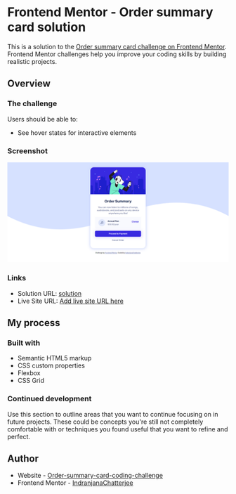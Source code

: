 # Frontend Mentor - Order summary card solution

This is a solution to the [Order summary card challenge on Frontend Mentor](https://www.frontendmentor.io/challenges/order-summary-component-QlPmajDUj). Frontend Mentor challenges help you improve your coding skills by building realistic projects. 



## Overview

### The challenge

Users should be able to:

- See hover states for interactive elements

### Screenshot

![](./images/screenshot.png)



### Links

- Solution URL: [solution](https://github.com/IndranjanaChatterjee/Order-summary-card-coding-challenge)
- Live Site URL: [Add live site URL here](https://your-live-site-url.com)

## My process

### Built with

- Semantic HTML5 markup
- CSS custom properties
- Flexbox
- CSS Grid





### Continued development

Use this section to outline areas that you want to continue focusing on in future projects. These could be concepts you're still not completely comfortable with or techniques you found useful that you want to refine and perfect.




## Author

- Website - [Order-summary-card-coding-challenge](https://github.com/IndranjanaChatterjee/Order-summary-card-coding-challenge)
- Frontend Mentor - [IndranjanaChatterjee](https://www.frontendmentor.io/profile/IndranjanaChatterjee)



